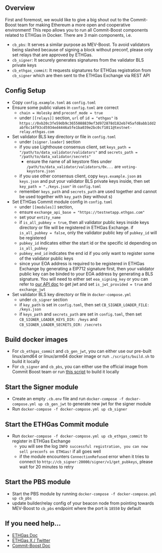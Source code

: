 ## Overview
First and foremost, we would like to give a big shout out to the Commit-Boost team for making Ethereum a more open and cooperative environment! This repo allows you to run all Commit-Boost components related to ETHGas in Docker. There are 3 main components, i.e.
* `cb_pbs`: It serves a similar purpose as MEV-Boost. To avoid validators being slashed because of signing a block without preconf, please only set relays that are approved by ETHGas.
* `cb_signer`: It securely generates signatures from the validator BLS private keys
* `cb_ethgas_commit`: It requests signatures for ETHGas registration from `cb_signer` which are then sent to the ETHGas Exchange via REST API

## Config Setup
* Copy `config.example.toml` as `config.toml`
* Ensure some public values in `config.toml` are correct
    * `chain = Holesky` and `preconf_mode = true`
    * under `[[relays]]` section, `url` of `id = "ethgas"` is `https://0xb20c3fe59db9c3655088839ef3d972878d182eb745afd8abb1dd2abf6c14f93cd5934ed4446a5fe1ba039e2bc0cf1011@testnet-relay.ethgas.com`
* Set validator BLS key directory or file in `config.toml`
    * under `[signer.loader]` section
    * if you use Lighthouse consensus client, set `keys_path = "/path/to/data_validator/validators"` and `secrets_path = "/path/to/data_validator/secrets"`
        * ensure the name of all keystore files under `/path/to/data_validator/validators/0x...` are `voting-keystore.json`
    * if you use other consensus client, copy `keys.example.json` as `keys.json` and put your validator BLS private keys inside, then set `key_path = "./keys.json"` in `config.toml`
    * remember `keys_path` and `secrets_path` are used together and cannot be used together with `key_path` (key without s)
* Set ETHGas Commit module config in `config.toml`
    * under `[[modules]]` section,
    * ensure `exchange_api_base = "https://testnetapp.ethgas.com"`
    * set your `entity_name`
    * if `is_all_pubkey = true`, then all validator public keys inside keys directory or file will be registered in ETHGas Exchange. if `is_all_pubkey = false`, only the validator public key of `pubkey_id` will be registered
    * `pubkey_id` indicates either the start id or the specific id depending on `is_all_pubkey`
    * `pubkey_end_id` indicates the end id if you only want to register some of the validator public keys
    * since your EOA address is required to be registered in ETHGas Exchange by generating a EIP712 signature first, then your validator public key can be binded to your EOA address by generating a BLS signature. You will need to either set `eoa_signing_key` or you can refer to [our API doc](https://developers.ethgas.com/?python#post-api-user-login) to get jwt and set `is_jwt_provided = true` and `exchange_jwt`
* Set validator BLS key directory or file in `docker-compose.yml`
    * under `cb_signer` section
    * if `key_path` is set in `config.toml`, then set `CB_SIGNER_LOADER_FILE: /keys.json`
    * if `keys_path` and `secrets_path` are set in `config.toml`, then set `CB_SIGNER_LOADER_KEYS_DIR: /keys` and `CB_SIGNER_LOADER_SECRETS_DIR: /secrets`

## Build docker images
* For `cb_ethgas_commit` and `cb_gen_jwt`, you can either use our pre-built linux/amd64 or linux/arm64 docker image or run `./scripts/build.sh` to build it locally
* For `cb_signer` and `cb_pbs`, you can either use the official image from Commit Boost team or run [this script](https://github.com/Commit-Boost/commit-boost-client/blob/main/scripts/build_local_images.sh) to build it locally

## Start the Signer module
* Create an empty `.cb.env` file and run `docker-compose -f docker-compose.yml up cb_gen_jwt` to generate new jwt for the signer module
* Run `docker-compose -f docker-compose.yml up cb_signer`

## Start the ETHGas Commit module
* Run `docker-compose -f docker-compose.yml up cb_ethgas_commit` to register in ETHGas Exchange
    * you will see the log `INFO successful registration, you can now sell preconfs on ETHGas!` if all goes well
    * if the module encounters `ConnectionRefused` error when it tries to connect to `http://cb_signer:20000/signer/v1/get_pubkeys`, please wait for 20 minutes to retry

## Start the PBS module
* Start the PBS module by running `docker-compose -f docker-compose.yml up cb_pbs`
* update builder/relay config of your beacon node from pointing towards MEV-Boost to `cb_pbs` endpoint where the port is `18550` by default

## If you need help...
* [ETHGas Doc](https://docs.ethgas.com/)
* [ETHGas X / Twitter](https://x.com/ETHGASofficial)
* [Commit-Boost Doc](https://commit-boost.github.io/commit-boost-client/)